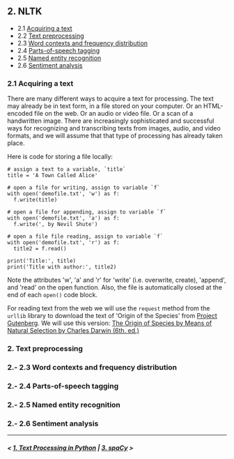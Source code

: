 ## 2. NLTK

- 2.1 [Acquiring a text](#acq)
- 2.2 [Text preprocessing](#preprocessing)
- 2.3 [Word contexts and frequency distribution](#freq)
- 2.4 [Parts-of-speech tagging](#pos)
- 2.5 [Named entity recognition](#ner)
- 2.6 [Sentiment analysis](#sa)

### <a name='acq'/>2.1 Acquiring a text

There are many different ways to acquire a text for processing. The text may already be in text form, 
in a file stored on your computer. Or an HTML-encoded file on the web. Or an audio or video file. 
Or a scan of a handwritten image. There are increasingly sophisticated and successful ways for recognizing 
and transcribing texts from images, audio, and video formats, and we will assume that that type of 
processing has already taken place.

Here is code for storing a file locally:

    # assign a text to a variable, `title`
    title = 'A Town Called Alice'
    
    # open a file for writing, assign to variable `f`
    with open('demofile.txt', 'w') as f:
      f.write(title)
      
    # open a file for appending, assign to variable `f`
    with open('demofile.txt', 'a') as f:
      f.write(', by Nevil Shute')
      
    # open a file file reading, assign to variable `f`
    with open('demofile.txt', 'r') as f:
      title2 = f.read()
      
    print('Title:', title)
    print('Title with author:', title2)
    
Note the attributes 'w', 'a' and 'r' for 'write' (i.e. overwrite, create), 'append', and 'read' on the open function.
Also, the file is automatically closed at the end of each `open()` code block.

For reading text from the web we will use the `request` method from the `urllib` library to download the text of 'Origin of the Species'
from [Project Gutenberg](https://www.gutenberg.org/). We will use this version: [The Origin of Species by Means of Natural Selection by Charles Darwin (6th. ed.)](https://www.gutenberg.org/ebooks/2009)

### <a name='preprocessing'/>2. Text preprocessing

### <a name='freq'/>2.- 2.3 Word contexts and frequency distribution

### <a name='pos'/>2.- 2.4 Parts-of-speech tagging

### <a name='ner'/>2.- 2.5 Named entity recognition

### <a name='sa'/>2.- 2.6 Sentiment analysis

---

##### \< [1. Text Processing in Python](python-strings.md) \| [3. spaCy](spacy.md) \>

